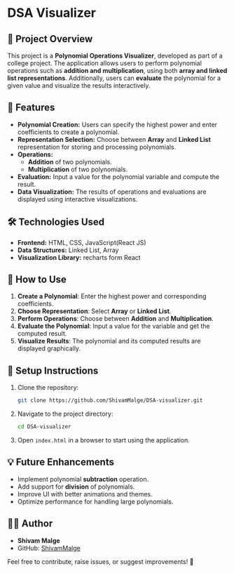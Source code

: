 # DSA Visualizer

## 📌 Project Overview
This project is a **Polynomial Operations Visualizer**, developed as part of a college project. The application allows users to perform polynomial operations such as **addition and multiplication**, using both **array and linked list representations**. Additionally, users can **evaluate** the polynomial for a given value and visualize the results interactively.

## 🚀 Features
- **Polynomial Creation:** Users can specify the highest power and enter coefficients to create a polynomial.
- **Representation Selection:** Choose between **Array** and **Linked List** representation for storing and processing polynomials.
- **Operations:**
  - **Addition** of two polynomials.
  - **Multiplication** of two polynomials.
- **Evaluation:** Input a value for the polynomial variable and compute the result.
- **Data Visualization:** The results of operations and evaluations are displayed using interactive visualizations.

## 🛠️ Technologies Used
- **Frontend:** HTML, CSS, JavaScript(React JS)
- **Data Structures:** Linked List, Array
- **Visualization Library:** recharts form React

## 🎯 How to Use
1. **Create a Polynomial**: Enter the highest power and corresponding coefficients.
2. **Choose Representation**: Select **Array** or **Linked List**.
3. **Perform Operations**: Choose between **Addition** and **Multiplication**.
4. **Evaluate the Polynomial**: Input a value for the variable and get the computed result.
5. **Visualize Results**: The polynomial and its computed results are displayed graphically.


## 🔧 Setup Instructions
1. Clone the repository:
   ```sh
   git clone https://github.com/ShivamMalge/DSA-visualizer.git
   ```
2. Navigate to the project directory:
   ```sh
   cd DSA-visualizer
   ```
3. Open `index.html` in a browser to start using the application.

## 💡 Future Enhancements
- Implement polynomial **subtraction** operation.
- Add support for **division** of polynomials.
- Improve UI with better animations and themes.
- Optimize performance for handling large polynomials.


## 👨‍💻 Author
- **Shivam Malge**
- GitHub: [ShivamMalge](https://github.com/ShivamMalge)

Feel free to contribute, raise issues, or suggest improvements! 🚀


